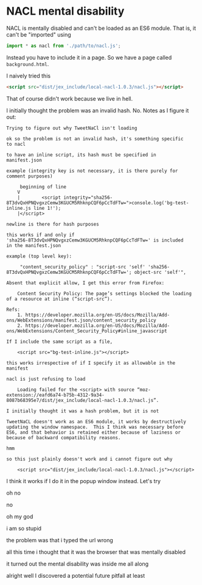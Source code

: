 # NACL mental disability

NACL is mentally disabled and can't be loaded as an ES6 module. That is, it can't be
"imported" using

```js
import * as nacl from './path/to/nacl.js';
```

Instead you have to include it in a page. So we have a page called
`background.html`.

I naively tried this

```html
<script src="dist/jex_include/local-nacl-1.0.3/nacl.js"></script>
```

That of course didn't work because we live in hell.

I initially thought the problem was an invalid hash. No. Notes as I figure it
out:


    Trying to figure out why TweetNaCl isn't loading

    ok so the problem is not an invalid hash, it's something specific
    to nacl

    to have an inline script, its hash must be specified in
    manifest.json

    example (integrity key is not necessary, it is there purely for
    comment purposes)

         beginning of line
        V
        |        <script integrity="sha256-8T3dvQxHPNQvgxzCemw3KGUCM5RhknpCQF6pCcTdFTw=">console.log('bg-test-inline.js line 1!');
        |</script>

    newline is there for hash purposes

    this works if and only if
    'sha256-8T3dvQxHPNQvgxzCemw3KGUCM5RhknpCQF6pCcTdFTw=' is included
    in the manifest.json

    example (top level key):

         "content_security_policy" : "script-src 'self' 'sha256-8T3dvQxHPNQvgxzCemw3KGUCM5RhknpCQF6pCcTdFTw='; object-src 'self'",

    Absent that explicit allow, I get this error from Firefox:

        Content Security Policy: The page’s settings blocked the loading of a resource at inline (“script-src”).

    Refs:
        1. https://developer.mozilla.org/en-US/docs/Mozilla/Add-ons/WebExtensions/manifest.json/content_security_policy
        2. https://developer.mozilla.org/en-US/docs/Mozilla/Add-ons/WebExtensions/Content_Security_Policy#inline_javascript

    If I include the same script as a file,

        <script src="bg-test-inline.js"></script>

    this works irrespective of if I specify it as allowable in the manifest

    nacl is just refusing to load

        Loading failed for the <script> with source “moz-extension://eafd6a74-b75b-4312-9a34-8087b68395e7/dist/jex_include/local-nacl-1.0.3/nacl.js”.

    I initially thought it was a hash problem, but it is not

    TweetNaCL doesn't work as an ES6 module, it works by destructively
    updating the window namespace.  This I think was necessary before
    ES6, and that behavior is retained either because of laziness or
    because of backward compatibility reasons.

    hmm

    so this just plainly doesn't work and i cannot figure out why

        <script src="dist/jex_include/local-nacl-1.0.3/nacl.js"></script>

I think it works if I do it in the popup window instead. Let's try

oh no

no

oh my god

i am so stupid

the problem was that i typed the url wrong

all this time i thought that it was the browser that was mentally disabled

it turned out the mental disability was inside me all along

alright well I discovered a potential future pitfall at least

